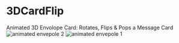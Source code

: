 # 3DCardFlip
 Animated 3D Envolope Card: Rotates, Flips & Pops a Message Card
![animated envepole 2](https://user-images.githubusercontent.com/69459806/181035616-534db0f5-b05b-40f7-b93b-14b4029005fa.png)
![animated envepole 1](https://user-images.githubusercontent.com/69459806/181035628-22395972-d080-4345-bd0f-f22e57a35082.png)
